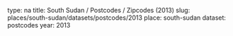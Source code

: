 type: na
title: South Sudan / Postcodes / Zipcodes (2013)
slug: places/south-sudan/datasets/postcodes/2013
place: south-sudan
dataset: postcodes
year: 2013

